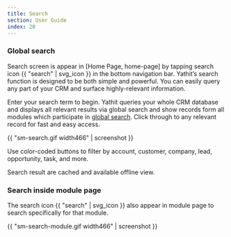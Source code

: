 ```yaml
---
title: Search
section: User Guide
index: 20
---
```


### Global search

Search screen is appear in [Home Page, home-page] by tapping search icon {{ "search" | svg_icon }} in the bottom navigation bar. Yathit’s search function is designed to be both simple and powerful. You can easily query any part of your CRM and surface highly-relevant information.


Enter your search term to begin. Yathit queries your whole CRM database and displays all relevant results via global search and show records form all modules which participate in [global search](http://support.sugarcrm.com/Documentation/Sugar_Developer/Sugar_Developer_Guide_7.8/Architecture/Global_Search/). Click through to any relevant record for fast and easy access.

{{ "sm-search.gif width466" | screenshot }}


Use color-coded buttons to filter by account, customer, company, lead, opportunity, task, and more.

Search result are cached and available offline view.

### Search inside module page

The search icon {{ "search" | svg_icon }} also appear in module page to search specifically for that module.

{{ "sm-search-module.gif width466" | screenshot }}

